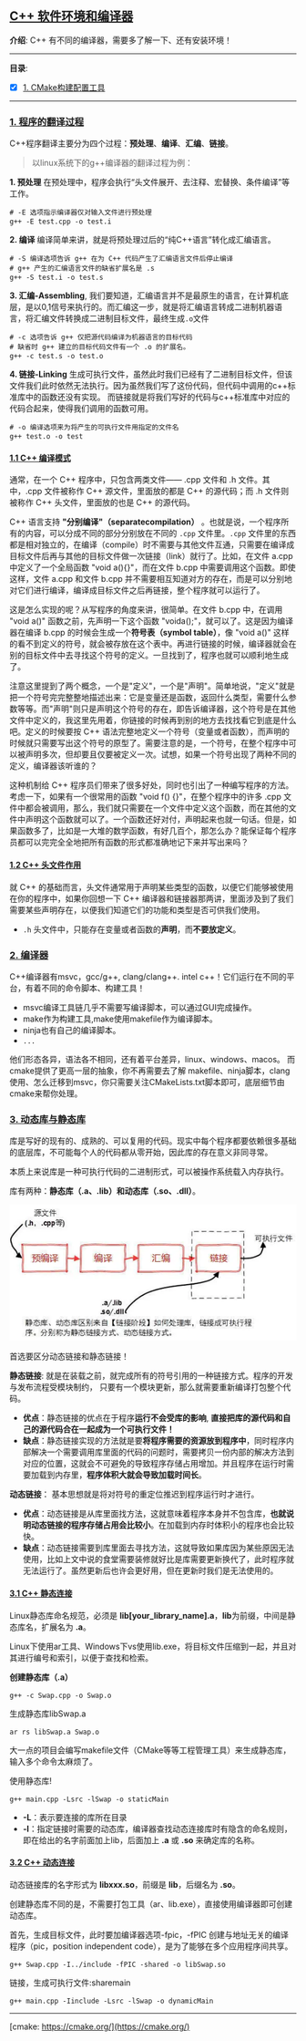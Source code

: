 ## [C++ 软件环境和编译器](#)
**介绍**: C++ 有不同的编译器，需要多了解一下、还有安装环境！ 

----
**目录**:

- [x] [1. CMake构建配置工具](./cmake)


----

### [1. 程序的翻译过程](#)
C++程序翻译主要分为四个过程：**预处理**、**编译**、**汇编**、**链接**。

> 以linux系统下的g++编译器的翻译过程为例：

**1. 预处理** 在预处理中，程序会执行“头文件展开、去注释、宏替换、条件编译”等工作。
```shell
# -E 选项指示编译器仅对输入文件进行预处理
g++ -E test.cpp -o test.i
```

**2. 编译** 编译简单来讲，就是将预处理过后的“纯C++语言”转化成汇编语言。
```shell
# -S 编译选项告诉 g++ 在为 C++ 代码产生了汇编语言文件后停止编译
# g++ 产生的汇编语言文件的缺省扩展名是 .s
g++ -S test.i -o test.s
```

**3. 汇编-Assembling**, 我们要知道，汇编语言并不是最原生的语言，在计算机底层，是以0,1信号来执行的。而汇编这一步，就是将汇编语言转成二进制机器语言，将汇编文件转换成二进制目标文件，最终生成`.o`文件
```shell
# -c 选项告诉 g++ 仅把源代码编译为机器语言的目标代码
# 缺省时 g++ 建立的目标代码文件有一个 .o 的扩展名。
g++ -c test.s -o test.o
```

**4. 链接-Linking** 生成可执行文件，虽然此时我们已经有了二进制目标文件，但该文件我们此时依然无法执行。因为虽然我们写了这份代码，但代码中调用的c++标准库中的函数还没有实现。
而链接就是将我们写好的代码与c++标准库中对应的代码合起来，使得我们调用的函数可用。
```shell
# -o 编译选项来为将产生的可执行文件用指定的文件名
g++ test.o -o test
```

#### [1.1 C++ 编译模式](#)
通常，在一个 C++ 程序中，只包含两类文件—— .cpp 文件和 .h 文件。其中，.cpp 文件被称作 C++ 源文件，里面放的都是 C++ 的源代码；而 .h 文件则被称作 C++ 头文件，里面放的也是 C++ 的源代码。

C++ 语言支持 **"分别编译"（separatecompilation）** 。也就是说，一个程序所有的内容，可以分成不同的部分分别放在不同的 `.cpp` 文件里。`.cpp` 文件里的东西都是相对独立的，在编译（compile）时不需要与其他文件互通，只需要在编译成目标文件后再与其他的目标文件做一次链接（link）就行了。比如，在文件 a.cpp 中定义了一个全局函数 "void a(){}"，而在文件 b.cpp 中需要调用这个函数。即使这样，文件 a.cpp 和文件 b.cpp 并不需要相互知道对方的存在，而是可以分别地对它们进行编译，编译成目标文件之后再链接，整个程序就可以运行了。

这是怎么实现的呢？从写程序的角度来讲，很简单。在文件 b.cpp 中，在调用 "void a()" 函数之前，先声明一下这个函数 "voida();"，就可以了。这是因为编译器在编译 b.cpp 的时候会生成一个**符号表（symbol table）**，像 "void a()" 这样的看不到定义的符号，就会被存放在这个表中。再进行链接的时候，编译器就会在别的目标文件中去寻找这个符号的定义。一旦找到了，程序也就可以顺利地生成了。

注意这里提到了两个概念，一个是"定义"，一个是"声明"。简单地说，"定义"就是把一个符号完完整整地描述出来：它是变量还是函数，返回什么类型，需要什么参数等等。而"声明"则只是声明这个符号的存在，即告诉编译器，这个符号是在其他文件中定义的，我这里先用着，你链接的时候再到别的地方去找找看它到底是什么吧。定义的时候要按 C++ 语法完整地定义一个符号（变量或者函数），而声明的时候就只需要写出这个符号的原型了。需要注意的是，一个符号，在整个程序中可以被声明多次，但却要且仅要被定义一次。试想，如果一个符号出现了两种不同的定义，编译器该听谁的？

这种机制给 C++ 程序员们带来了很多好处，同时也引出了一种编写程序的方法。考虑一下，如果有一个很常用的函数 "void f() {}"，在整个程序中的许多 .cpp 文件中都会被调用，那么，我们就只需要在一个文件中定义这个函数，而在其他的文件中声明这个函数就可以了。一个函数还好对付，声明起来也就一句话。但是，如果函数多了，比如是一大堆的数学函数，有好几百个，那怎么办？能保证每个程序员都可以完完全全地把所有函数的形式都准确地记下来并写出来吗？ 

#### [1.2 C++ 头文件作用](#)
就 C++ 的基础而言，头文件通常用于声明某些类型的函数，以便它们能够被使用在你的程序中，如果你回想一下 C++ 编译器和链接器那两讲，里面涉及到了我们需要某些声明存在，以便我们知道它们的功能和类型是否可供我们使用。

* `.h` 头文件中，只能存在变量或者函数的**声明**，而**不要放定义**。
### [2. 编译器](#)
C++编译器有msvc，gcc/g++, clang/clang++. intel c++！它们运行在不同的平台，有着不同的命令脚本、构建工具！
* msvc编译工具链几乎不需要写编译脚本，可以通过GUI完成操作。
* make作为构建工具,make使用makefile作为编译脚本。
* ninja也有自己的编译脚本。
* `...`

他们形态各异，语法各不相同，还有着平台差异，linux、windows、macos。 而cmake提供了更高一层的抽象，你不再需要去了解
makefile、ninja脚本，clang使用、怎么迁移到msvc，你只需要关注CMakeLists.txt脚本即可，底层细节由cmake来帮你处理。

### [3. 动态库与静态库](#)
库是写好的现有的、成熟的、可以复用的代码。现实中每个程序都要依赖很多基础的底层库，不可能每个人的代码都从零开始，因此库的存在意义非同寻常。

本质上来说库是一种可执行代码的二进制形式，可以被操作系统载入内存执行。

库有两种：**静态库（.a、.lib）**和**动态库（.so、.dll）**。 

![source](./source/4162d409d212db15d884ef431310dcd079ae_395h_progressive.webp)


首选要区分动态链接和静态链接！

**静态链接**: 就是在装载之前，就完成所有的符号引用的一种链接方式。程序的开发与发布流程受模块制约， 只要有一个模块更新，那么就需要重新编译打包整个代码。
* **优点**：静态链接的优点在于程序**运行不会受库的影响**, **直接把库的源代码和自己的源代码合在一起成为一个可执行文件！**
* **缺点**：静态链接实现的方法就是要**将程序需要的资源放到程序中**，同时程序内部解决一个需要调用库里面的代码的问题时，需要拷贝一份内部的解决方法到对应的位置，这就会不可避免的导致程序存储占用增加。并且程序在运行时需要加载到内存里，**程序体积大就会导致加载时间长**。

**动态链接**： 基本思想就是将对符号的重定位推迟到程序运行时才进行。
* **优点**：动态链接是从库里面找方法，这就意味着程序本身并不包含库，**也就说明动态链接的程序存储占用会比较小**。在加载到内存时体积小的程序也会比较快。
* **缺点**：动态链接需要到库里面去寻找方法，这就导致如果库因为某些原因无法使用，比如上文中说的食堂需要装修就好比是库需要更新换代了，此时程序就无法运行了。虽然更新后也许会更好用，但在更新时我们是无法使用的。


#### [3.1 C++ 静态连接](#)
Linux静态库命名规范，必须是 **lib[your_library_name].a**，**lib**为前缀，中间是静态库名，扩展名为 **.a**。

Linux下使用ar工具、Windows下vs使用lib.exe，将目标文件压缩到一起，并且对其进行编号和索引，以便于查找和检索。

**创建静态库（.a）**
```shell
g++ -c Swap.cpp -o Swap.o
```
生成静态库libSwap.a
```shell
ar rs libSwap.a Swap.o
```
大一点的项目会编写makefile文件（CMake等等工程管理工具）来生成静态库，输入多个命令太麻烦了。

使用静态库!
```shell
g++ main.cpp -Lsrc -lSwap -o staticMain
```
* **-L**：表示要连接的库所在目录
* **-l**：指定链接时需要的动态库，编译器查找动态连接库时有隐含的命名规则，即在给出的名字前面加上lib，后面加上 **.a** 或 **.so** 来确定库的名称。
#### [3.2 C++ 动态连接](#)
动态链接库的名字形式为 **libxxx.so**，前缀是 **lib**，后缀名为 **.so**。

创建静态库不同的是，不需要打包工具（ar、lib.exe），直接使用编译器即可创建动态库。

首先，生成目标文件，此时要加编译器选项-fpic，-fPIC 创建与地址无关的编译程序（pic，position independent code），是为了能够在多个应用程序间共享。

```shell
g++ Swap.cpp -I../include -fPIC -shared -o libSwap.so
```
链接，生成可执行文件:sharemain
```shell
g++ main.cpp -Iinclude -Lsrc -lSwap -o dynamicMain
```

----
[cmake: https://cmake.org/](https://cmake.org/)